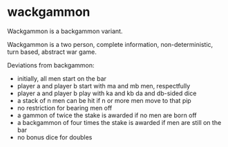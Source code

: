 wackgammon
==========

Wackgammon is a backgammon variant.

Wackgammon is a two person, complete information,
non-deterministic, turn based, abstract war game.

Deviations from backgammon:

* initially, all men start on the bar
* player a and player b start with ma and mb men, respectfully
* player a and player b play with ka and kb da and db-sided dice
* a stack of n men can be hit if n or more men move to that pip
* no restriction for bearing men off
* a gammon of twice the stake is awarded if no men are born off
* a backgammon of four times the stake is awarded if men are still on the bar
* no bonus dice for doubles
